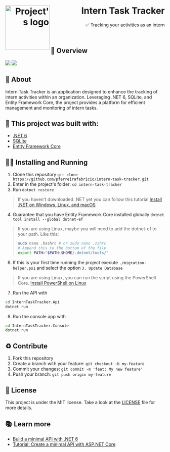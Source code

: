 <h1 align="right">
  <img alt="Project's logo" src="https://github.com/pferreirafabricio/intern-task-tracker/assets/42717522/fc06f417-9dd0-45de-9b7b-bf0fdf4ee723" width="140px" align="left" />
  Intern Task Tracker
</h1>

<p align="right">
  ✅ Tracking your activities as an intern
  <br />
</p>
<br/>

## 👀 Overview

<div>
  <img src="https://github.com/pferreirafabricio/intern-task-tracker/assets/42717522/679b5809-5a2c-4237-be5d-9489f5e2be9e" />
  <img src="https://github.com/pferreirafabricio/intern-task-tracker/assets/42717522/472b4c94-f0d3-43d2-80ae-cdfd5cf1e003" />
</div>

## 📖 About

Intern Task Tracker is an application designed to enhance the tracking of intern activities within an organization. Leveraging .NET 6, SQLite, and Entity Framework Core, the project provides a platform for efficient management and monitoring of intern tasks.

## 🧱 This project was built with:

- [.NET 6](https://dotnet.microsoft.com/pt-br/download/dotnet/6.0)
- [SQLite](https://www.sqlite.org/index.html)
- [Entity Framework Core](https://github.com/dotnet/efcore)

## 🚶‍♂️ Installing and Running

1.  Clone this repository `git clone https://github.com/pferreirafabricio/intern-task-tracker.git`
2.  Enter in the project's folder: `cd intern-task-tracker`
3.  Run `dotnet restore`
> If you haven't downloaded .NET yet you can follow this tutorial [Install .NET on Windows, Linux, and macOS](https://learn.microsoft.com/en-us/dotnet/core/install/)
4.  Guarantee that you have Entity Framework Core installed globally `dotnet tool install --global dotnet-ef`
> If you are using Linux, maybe you will need to add the dotnet-ef to your path.
> Like this:
> ```bash
> sudo nano .bashrc # or sudo nano .zshrc
> # Append this to the bottom of the file
> export PATH="$PATH:$HOME/.dotnet/tools/"
> ```
6.  If this is your first time running the project execute `./migration-helper.ps1` and select the option `3. Update Database`
> If you are using Linux, you can run the script using the PowerShell Core. [Install PowerShell on Linux](https://learn.microsoft.com/en-us/powershell/scripting/install/installing-powershell-on-linux?view=powershell-7.4)
7.  Run the API with
```bash
cd InternTaskTracker.Api
dotnet run
```
8.  Run the console app with
```bash
cd InternTaskTracker.Console
dotnet run
```

## ♻ Contribute

1.  Fork this repository
2.  Create a branch with your feature: `git checkout -b my-feature`
3.  Commit your changes: `git commit -m 'feat: My new feature'`
4.  Push your branch: `git push origin my-feature`

## :page_with_curl: License

This project is under the MIT license. Take a look at the [LICENSE](LICENSE) file for more details.

## 📚 Learn more

- [Build a minimal API with .NET 6](https://microsoft.github.io/workshop-library/full/intro-minapi/)
- [Tutorial: Create a minimal API with ASP.NET Core](https://learn.microsoft.com/en-us/aspnet/core/tutorials/min-web-api?view=aspnetcore-6.0&tabs=visual-studio)
